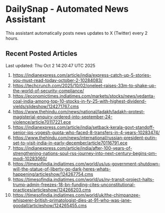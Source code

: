 # DailySnap - Automated News Assistant

This assistant automatically posts news updates to X (Twitter) every 2 hours.

## Recent Posted Articles

Last updated: Thu Oct  2 14:20:47 UTC 2025

1. https://indianexpress.com/article/india/express-catch-up-5-stories-you-must-read-today-october-2-10284083/
2. https://techcrunch.com/2025/10/02/oneleet-raises-33m-to-shake-up-the-world-of-security-compliance/
3. https://economictimes.indiatimes.com/markets/stocks/news/vedanta-coal-india-among-top-10-stocks-in-fy-25-with-highest-dividend-yields/slideshow/124271767.cms
4. https://www.thehindu.com/news/national/ladakh/ladakh-protest-magisterial-enquiry-ordered-into-september-24-violence/article70117221.ece
5. https://indianexpress.com/article/india/setback-kerala-govt-standoff-senior-ips-yogesh-gupta-who-faced-8-transfers-in-4-years-10283474/
6. https://www.thehindu.com/news/international/russian-president-putin-set-to-visit-india-in-early-december/article70116791.ece
7. https://indianexpress.com/article/india/after-100-years-of-strengthening-nations-soul-rss-journey-into-next-century-begins-pm-modi-10283060/
8. https://timesofindia.indiatimes.com/world/us/us-government-shutdown-will-the-statue-of-liberty-go-dark-heres-whats-happening/articleshow/124267754.cms
9. https://timesofindia.indiatimes.com/world/us/ny-transit-project-halts-trump-admin-freezes-18-bn-funding-cites-unconstitutional-practices/articleshow/124266203.cms
10. https://timesofindia.indiatimes.com/world/uk/the-chimpanzee-whisperer-british-primatologist-dies-at-91-who-was-jane-goodall/articleshow/124265455.cms
